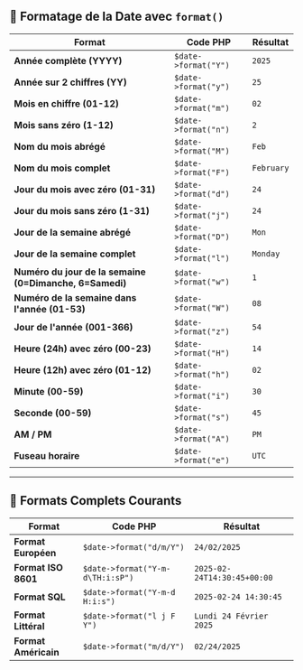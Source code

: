 ## 🎨 Formatage de la Date avec `format()`

| Format | Code PHP | Résultat |
|--------|---------|----------|
| **Année complète (YYYY)** | `$date->format("Y")` | `2025` |
| **Année sur 2 chiffres (YY)** | `$date->format("y")` | `25` |
| **Mois en chiffre (01-12)** | `$date->format("m")` | `02` |
| **Mois sans zéro (1-12)** | `$date->format("n")` | `2` |
| **Nom du mois abrégé** | `$date->format("M")` | `Feb` |
| **Nom du mois complet** | `$date->format("F")` | `February` |
| **Jour du mois avec zéro (01-31)** | `$date->format("d")` | `24` |
| **Jour du mois sans zéro (1-31)** | `$date->format("j")` | `24` |
| **Jour de la semaine abrégé** | `$date->format("D")` | `Mon` |
| **Jour de la semaine complet** | `$date->format("l")` | `Monday` |
| **Numéro du jour de la semaine (0=Dimanche, 6=Samedi)** | `$date->format("w")` | `1` |
| **Numéro de la semaine dans l'année (01-53)** | `$date->format("W")` | `08` |
| **Jour de l'année (001-366)** | `$date->format("z")` | `54` |
| **Heure (24h) avec zéro (00-23)** | `$date->format("H")` | `14` |
| **Heure (12h) avec zéro (01-12)** | `$date->format("h")` | `02` |
| **Minute (00-59)** | `$date->format("i")` | `30` |
| **Seconde (00-59)** | `$date->format("s")` | `45` |
| **AM / PM** | `$date->format("A")` | `PM` |
| **Fuseau horaire** | `$date->format("e")` | `UTC` |

---

## 🔄 **Formats Complets Courants**
| Format | Code PHP | Résultat |
|--------|---------|----------|
| **Format Européen** | `$date->format("d/m/Y")` | `24/02/2025` |
| **Format ISO 8601** | `$date->format("Y-m-d\TH:i:sP")` | `2025-02-24T14:30:45+00:00` |
| **Format SQL** | `$date->format("Y-m-d H:i:s")` | `2025-02-24 14:30:45` |
| **Format Littéral** | `$date->format("l j F Y")` | `Lundi 24 Février 2025` |
| **Format Américain** | `$date->format("m/d/Y")` | `02/24/2025` |
